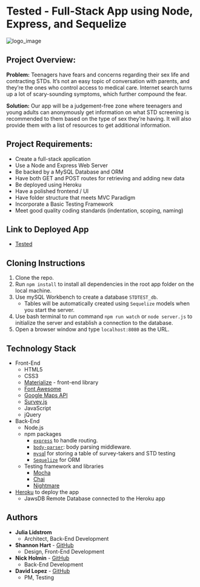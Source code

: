 # Tested - Full-Stack App using Node, Express, and Sequelize

![logo_image](https://user-images.githubusercontent.com/31745567/37856214-3f921b84-2ec1-11e8-8551-f9a0e01192db.png)

## Project Overview:
**Problem:** Teenagers have fears and concerns regarding their sex life and contracting STDs. It’s not an easy topic of conversation with parents, and they’re the ones who control access to medical care. Internet search turns up a lot of scary-sounding symptoms, which further compound the fear.

**Solution:** Our app will be a judgement-free zone where teenagers and young adults can anonymously get information on what STD screening is recommended to them based on the type of sex they’re having. It will also provide them with a list of resources to get additional information.

## Project Requirements:
* Create a full-stack application 
* Use a Node and Express Web Server
* Be backed by a MySQL Database and ORM
* Have both GET and POST routes for retrieving and adding new data
* Be deployed using Heroku
* Have a polished frontend / UI
* Have folder structure that meets MVC Paradigm
* Incorporate a Basic Testing Framework
* Meet good quality coding standards (indentation, scoping, naming)
 
## Link to Deployed App
* [Tested](https://get-tested.herokuapp.com/)

## Cloning Instructions
1. Clone the repo.
2. Run `npm install` to install all dependencies in the root app folder on the local machine.
3. Use mySQL Workbench to create a database `STDTEST_db`.
    * Tables will be automatically created using  `Sequelize` models when you start the server.
4. Use bash terminal to run command `npm run watch` or `node server.js` to initialize the server and establish a connection to the database.
5. Open a browser window and type `localhost:8080` as the URL.

## Technology Stack
* Front-End
    *  HTML5
    * CSS3
    * [Materialize](http://materializecss.com/) - front-end library
    * [Font Awesome](https://fontawesome.com)
    * [Google Maps API](https://developers.google.com/maps/)
    * [Survey.js](https://surveyjs.io/Overview/Library/)
    * JavaScript
    * jQuery
* Back-End
   * Node.js
    * npm packages
        * [`express`](https://www.npmjs.com/package/mysql) to handle routing.
        * [`body-parser`](https://www.npmjs.com/package/body-parser): body parsing middleware.
        * [`mysq`l](https://www.npmjs.com/package/mysql) for storing a table of survey-takers and STD testing
       * [`Sequelize`](https://www.npmjs.com/package/sequelize) for ORM
    * Testing framework and libraries
        * [Mocha](https://mochajs.org/) 
        * [Chai](http://www.chaijs.com/)
        * [Nightmare](http://www.nightmarejs.org/)
* [Heroku](https://www.heroku.com/) to deploy the app
    * JawsDB Remote Database connected to the Heroku app
## Authors

* **Julia Lidstrom** 
    * Architect, Back-End Development
* **Shannon Hart** - [GitHub](https://github.com/SilverTree18) 
    * Design, Front-End Development 
* **Nick Holmin** - [GitHub](https://github.com/niholm99)
    * Back-End Development
* **David Lopez** - [GitHub](https://github.com/dwlopez91)
    * PM, Testing
